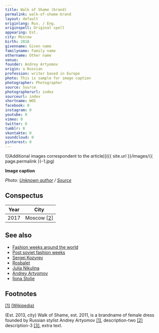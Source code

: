 ```yaml
---
title: Walk of Shame (brand)
permalink: walk-of-shame-brand
layout: default
originlang: Rus. / Eng.
originspell: Original spell
appearing: Est.
city: Moscow
birth: 2018
givenname: Given name
familyname: Family name
othername: Other name
venue:
founder: Andrey Artyomov
origin: a Russian
profession: writer based in Europe
photo: This is sample for image caption
photographer: Photographer
source: Source
photographerurl: index
sourceurl: index
shortname: WOS
facebook: 0
instagram: 0
youtube: 0
vimeo: 0
twitter: 0
tumblr: 0
vkontakte: 0
soundcloud: 0
pinterest: 0
---
```


<!---
To edit top block see
icon "Meta Data"
on right menu
Full edit instructions
indexmod.gq/edit
-->

![(Additional images correspondent to the article)]({{ site.url }}/images/{{ page.permalink }}-1.jpg)

**Image caption**

*Photo: [Unknown author](index) / [Source](index)*

## Сonspectus

|Year|City|
|-|-|
|2017|Moscow <span id="a2">[\[2\]](#f2)</span>|

## See also

+ [Fashion weeks around the world](fashion-weeks-around-the-world)
+ [Post soviet fashion weeks](post-soviet-fashion-weeks)
+ [Sergei Kozyrev](kozyrev-sergei)
+ [Rosbalet](rosbalet)
+ [Julia Nikulina](nikulina-julia)
+ [Andrey Artyomov](artyomov-andrey)
+ [Ilona Stolie](Stolie-Ilona)

## Footnotes

[[1]](#a1) <span id="f1"></span> [(Wikipedia)](index)


(Est. 2013, city) Walk of Shame, est. 2011, is a brandname of female dress founded by Russian stylist Andrey Artyomov <span id="a1">[\[1\]](#f1)</span>, description-two <span id="a2">[\[2\]](#f2)</span> description-3 <span id="a3">[\[3\]](#f3)</span>, extra text.
